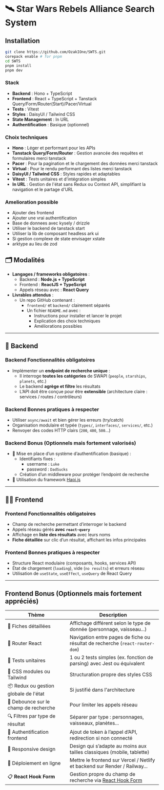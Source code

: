 # 🛰️ Star Wars Rebels Alliance Search System

## Installation

```sh
git clone https://github.com/OzakIOne/SWTS.git
corepack enable # for pnpm
cd SWTS
pnpm install
pnpm dev
```

### Stack

- **Backend** : Hono + TypeScript
- **Frontend** : React + TypeScript + Tanstack Query/Form/Router(Start)/Pacer/Virtual
- **Tests** : Vitest
- **Styles** : DaisyUI / Tailwind CSS
- **State Management** : In URL
- **Authentification** : Basique (optionnel)

### Choix techniques

- **Hono** : Léger et performant pour les APIs
- **Tanstack Query/Form/Router** : Gestion avancée des requêtes et formulaires merci tanstack
- **Pacer** : Pour la pagination et le chargement des données merci tanstack
- **Virtual** : Pour le rendu performant des listes merci tanstack
- **DaisyUI / Tailwind CSS** : Styles rapides et adaptables
- **Vitest** : Tests unitaires et d'intégration simples
- **In URL** : Gestion de l'état sans Redux ou Context API, simplifiant la navigation et le partage d'URL

### Amelioration possible

- Ajouter des frontend
- Ajouter une vrai authentification
- Base de donnees avec kysely / drizzle
- Utiliser le backend de tanstack start
- Utiliser la lib de composant headless ark ui
- Si gestion complexe de state envisager xstate
- arktype au lieu de zod

## 🗂️ Modalités

- **Langages / frameworks obligatoires** :
  - Backend : **Node.js + TypeScript**
  - Frontend : **ReactJS + TypeScript**
  - Appels réseau avec : **React Query**
- **Livrables attendus** :
  - Un repo GitHub contenant :
    - `frontend/` et `backend/` clairement séparés
    - Un fichier `README.md` avec :
      - Instructions pour installer et lancer le projet
      - Explication des choix techniques
      - Améliorations possibles

---

## 🧱 Backend

### Backend Fonctionnalités obligatoires

- Implémenter un **endpoint de recherche unique** :
  - Il interroge **toutes les catégories** de SWAPI (`people`, `starships`, `planets`, etc.)
  - Le backend **agrège et filtre** les résultats
  - L’API doit être conçue pour être **extensible** (architecture claire : services / routes / contrôleurs)

### Backend Bonnes pratiques à respecter

- Utiliser `async/await` et bien gérer les erreurs (try/catch)
- Organisation modulaire et typée (`types/`, `interfaces/`, `services/`, etc.)
- Renvoyer des codes HTTP clairs (`200`, `400`, `500`…)

### Backend Bonus (Optionnels mais fortement valorisés)

- 🔐 Mise en place d’un système d’authentification (basique) :
  - Identifiants fixes :
    - username : `Luke`
    - password : `DadSucks`
  - Création d’un middleware pour protéger l’endpoint de recherche
- 🔄 Utilisation du framework [Hapi.js](https://hapi.dev/)

---

## 🧑‍🚀 Frontend

### Frontend Fonctionnalités obligatoires

- Champ de recherche permettant d’interroger le backend
- Appels réseau gérés **avec `react-query`**
- Affichage en **liste des résultats** avec leurs noms
- **Fiche détaillée** sur clic d’un résultat, affichant les infos principales

### Frontend Bonnes pratiques à respecter

- Structure React modulaire (composants, hooks, services API)
- État de chargement (`loading`), vide (`no results`) et erreurs réseau
- Utilisation de `useState`, `useEffect`, `useQuery` de React Query

---

## Frontend Bonus (Optionnels mais fortement appréciés)

| Thème | Description |
|-------|-------------|
| 🎨 Fiches détaillées | Affichage différent selon le type de donnée (personnage, vaisseau...) |
| 🧭 Router React | Navigation entre pages de fiche ou résultat de recherche (`react-router-dom`) |
| 🧪 Tests unitaires | 1 ou 2 tests simples (ex. fonction de parsing) avec Jest ou équivalent |
| 🧼 CSS modules ou Tailwind | Structuration propre des styles CSS |
| 📦 Redux ou gestion globale de l'état | Si justifié dans l'architecture |
| 🔁 Debounce sur le champ de recherche | Pour limiter les appels réseau |
| 🔍 Filtres par type de résultat | Séparer par type : personnages, vaisseaux, planètes... |
| 🔐 Authentification frontend | Ajout de token à l’appel d’API, redirection si non connecté |
| 📱 Responsive design | Design qui s’adapte au moins aux tailles classiques (mobile, tablette) |
| 🚀 Déploiement en ligne | Mettre le frontend sur Vercel / Netlify et backend sur Render / Railway… |
| 📋 **React Hook Form** | Gestion propre du champ de recherche via [React Hook Form](https://react-hook-form.com/) |
